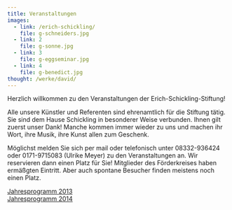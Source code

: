 ```yaml
---
title: Veranstaltungen
images:
  - link: /erich-schickling/
    file: g-schneiders.jpg
  - link: 2
    file: g-sonne.jpg
  - link: 3
    file: g-eggseminar.jpg
  - link: 4
    file: g-benedict.jpg
thought: /werke/david/
---
```


Herzlich willkommen zu den Veranstaltungen der Erich-Schickling-Stiftung! Alle unsere Künstler und Referenten sind ehrenamtlich für die Stiftung tätig. Sie sind dem Hause Schickling in besonderer Weise verbunden. Ihnen gilt zuerst unser Dank! Manche kommen immer wieder zu uns und machen ihr Wort, ihre Musik, ihre Kunst allen zum Geschenk. Möglichst melden Sie sich per mail oder telefonisch unter 08332-936424 oder 0171-9715083 (Ulrike Meyer) zu den Veranstaltungen an. Wir reservieren dann einen Platz für Sie! Mitglieder des Förderkreises haben ermäßgten Eintritt.Aber auch spontane Besucher finden meistens noch einen Platz.[Jahresprogramm 2013](/veranstaltungen/2013/)  [Jahresprogramm 2014](/veranstaltungen/2014/)  
